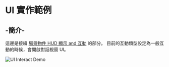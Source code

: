# UI 實作範例

## -簡介-
這邊是接續 [場景物件 HUD 顯示 and 互動](https://github.com/CEAlbertHo/WorkDemonstration_UnityProjectBuildingExample/tree/master/%E5%A0%B4%E6%99%AF%E7%89%A9%E4%BB%B6%20HUD%20%E9%A1%AF%E7%A4%BA%20and%20%E4%BA%92%E5%8B%95) 的部分。
目前的互動類型設定為一般互動的時候，會開啟對話視窗 UI。

![UI Interact Demo](https://i.ibb.co/Jkqgzmn/UI-Interact-Demo.gif)

